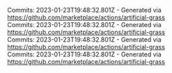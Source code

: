 Commits: 2023-01-23T19:48:32.801Z - Generated via https://github.com/marketplace/actions/artificial-grass
<br>
Commits: 2023-01-23T19:48:32.801Z - Generated via https://github.com/marketplace/actions/artificial-grass
<br>
Commits: 2023-01-23T19:48:32.801Z - Generated via https://github.com/marketplace/actions/artificial-grass
<br>
Commits: 2023-01-23T19:48:32.801Z - Generated via https://github.com/marketplace/actions/artificial-grass
<br>
